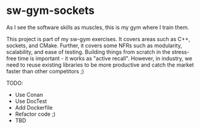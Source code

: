 # sw-gym-sockets
As I see the software skills as muscles, this is my gym where I train them.

This project is part of my sw-gym exercises. It covers areas such as C++, sockets, and CMake. Further, it covers some NFRs such as modularity, scalability, and ease of testing. 
Building things from scratch in the stress-free time is important - it works as "active recall". However, in industry, we need to reuse existing libraries to be more productive and catch the market faster than other competitors ;)

TODO:
- Use Conan
- Use DocTest
- Add Dockerfile
- Refactor code ;)
- TBD
